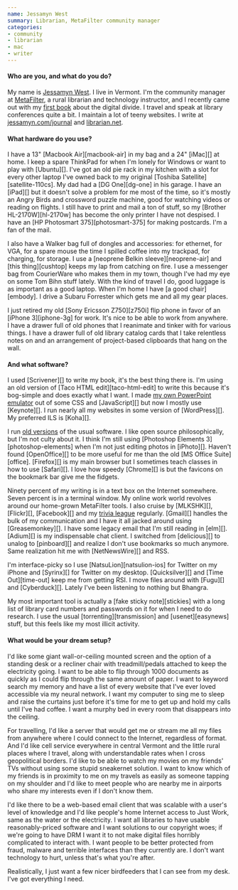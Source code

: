 ```yaml
---
name: Jessamyn West
summary: Librarian, MetaFilter community manager
categories:
- community
- librarian
- mac
- writer
---
```


#### Who are you, and what do you do?

My name is [Jessamyn West](http://jessamyn.com/ "Jessaymn's website."). I live in Vermont. I'm the community manager at [MetaFilter](http://metafilter.com "A popular community weblog."), a rural librarian and technology instructor, and I recently came out with my [first book](http://www.librarian.net/digitaldivide/ "Jessaymn's book site.") about the digital divide. I travel and speak at library conferences quite a bit. I maintain a lot of teeny websites. I write at [jessamyn.com/journal](http://www.jessamyn.com/journal/ "Jessaymn's journal.") and [librarian.net](http://www.librarian.net/ "A website about librarianism.").

#### What hardware do you use?

I have a 13" [Macbook Air][macbook-air] in my bag and a 24" [iMac][] at home. I keep a spare ThinkPad for when I'm lonely for Windows or want to play with [Ubuntu][]. I've got an old pie rack in my kitchen with a slot for every other laptop I've owned back to my original [Toshiba Satellite][satellite-110cs]. My dad had a [DG One][dg-one] in his garage. I have an [iPad][] but it doesn't solve a problem for me most of the time, so it's mostly an Angry Birds and crossword puzzle machine, good for watching videos or reading on flights. I still have to print and mail a ton of stuff, so my [Brother HL-2170W][hl-2170w] has become the only printer I have not despised. I have an [HP Photosmart 375][photosmart-375] for making postcards. I'm a fan of the mail.

I also have a Walker bag full of dongles and accessories: for ethernet, for VGA, for a spare mouse the time I spilled coffee into my trackpad, for charging, for storage. I use a [neoprene Belkin sleeve][neoprene-air] and [this thing][cushtop] keeps my lap from catching on fire. I use a messenger bag from CourierWare who makes them in my town, though I've had my eye on some Tom Bihn stuff lately. With the kind of travel I do, good luggage is as important as a good laptop. When I'm home I have [a good chair][embody]. I drive a Subaru Forrester which gets me and all my gear places.

I just retired my old [Sony Ericsson Z750][z750i] flip phone in favor of an [iPhone 3][iphone-3g] for work. It's nice to be able to work from anywhere. I have a drawer full of old phones that I reanimate and tinker with for various things. I have a drawer full of old library catalog cards that I take relentless notes on and an arrangement of project-based clipboards that hang on the wall.

#### And what software?

I used [Scrivener][] to write my book, it's the best thing there is. I'm using an old version of [Taco HTML edit][taco-html-edit] to write this because it's bog-simple and does exactly what I want. I made [my own PowerPoint emulator](http://www.librarian.net/stax/1286/presentations-without-powerpoint-how-i-do-it/ "Jessaymn's web-based slides tool.") out of some CSS and [JavaScript][] but now I mostly use [Keynote][]. I run nearly all my websites in some version of [WordPress][]. My preferred ILS is [Koha][].

I run [old versions](http://lastyearsmodel.org/ "'Saving the planet through sheer laziness.'") of the usual software. I like open source philosophically, but I'm not culty about it. I think I'm still using [Photoshop Elements 3][photoshop-elements] when I'm not just editing photos in [iPhoto][]. Haven't found [OpenOffice][] to be more useful for me than the old [MS Office Suite][office]. [Firefox][] is my main browser but I sometimes teach classes in how to use [Safari][]. I love how speedy [Chrome][] is but the favicons on the bookmark bar give me the fidgets.

Ninety percent of my writing is in a text box on the Internet somewhere. Seven percent is in a terminal window. My online work world revolves around our home-grown MetaFilter tools. I also cruise by [MLKSHK][], [Flickr][], [Facebook][] and my [trivia league](http://www.learnedleague.com/ "The LearnedLeague's site.") regularly. [Gmail][] handles the bulk of my communication and I have it all jacked around using [Greasemonkey][]. I have some legacy email that I'm still reading in [elm][]. [Adium][] is my indispensable chat client. I switched from [delicious][] to unalog to [pinboard][] and realize I don't use bookmarks so much anymore. Same realization hit me with [NetNewsWire][] and RSS.

I'm interface-picky so I use [NatsuLion][natsulion-ios] for Twitter on my iPhone and [Syrinx][] for Twitter on my desktop. [Quicksilver][] and [Time Out][time-out] keep me from getting RSI. I move files around with [Fugu][] and [Cyberduck][]. Lately I've been listening to nothing but Bhangra.

My most important tool is actually a [fake sticky note][stickies] with a long list of library card numbers and passwords on it for when I need to do research. I use the usual [torrenting][transmission] and [usenet][easynews] stuff, but this feels like my most illicit activity.

#### What would be your dream setup?

I'd like some giant wall-or-ceiling mounted screen and the option of a standing desk or a recliner chair with treadmill/pedals attached to keep the electricity going. I want to be able to flip through 1000 documents as quickly as I could flip through the same amount of paper. I want to keyword search my memory and have a list of every website that I've ever loved accessible via my neural network. I want my computer to sing me to sleep and raise the curtains just before it's time for me to get up and hold my calls until I've had coffee. I want a murphy bed in every room that disappears into the ceiling.

For travelling, I'd like a server that would get me or stream me all my files from anywhere where I could connect to the Internet, regardless of format. And I'd like cell service everywhere in central Vermont and the little rural places where I travel, along with understandable rates when I cross geopolitical borders. I'd like to be able to watch my movies on my friends' TVs without using some stupid sneakernet solution. I want to know which of my friends is in proximity to me on my travels as easily as someone tapping on my shoulder and I'd like to meet people who are nearby me in airports who share my interests even if I don't know them.

I'd like there to be a web-based email client that was scalable with a user's level of knowledge and I'd like people's home Internet access to Just Work, same as the water or the electricity. I want all libraries to have usable reasonably-priced software and I want solutions to our copyright woes; if we're going to have DRM I want it to not make digital files horribly complicated to interact with. I want people to be better protected from fraud, malware and terrible interfaces than they currently are. I don't want technology to hurt, unless that's what you're after.

Realistically, I just want a few nicer birdfeeders that I can see from my desk. I've got everything I need.